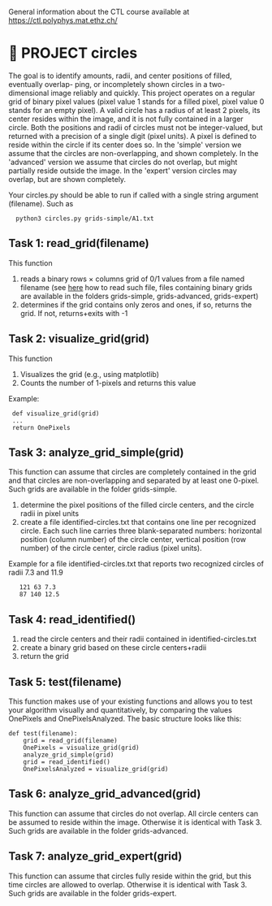 General information about the CTL course available at https://ctl.polyphys.mat.ethz.ch/

# :wave: PROJECT circles

The goal is to identify amounts, radii, and center positions of filled, eventually overlap-
ping, or incompletely shown circles in a two-dimensional image reliably and quickly.
This project operates on a regular grid of binary pixel values (pixel value 1 stands for
a filled pixel, pixel value 0 stands for an empty pixel). A valid circle has a radius of at
least 2 pixels, its center resides within the image, and it is not fully contained in a larger
circle. Both the positions and radii of circles must not be integer-valued, but returned
with a precision of a single digit (pixel units). A pixel is defined to reside within the
circle if its center does so. In the 'simple' version we assume that the circles are non-overlapping,
and shown completely. In the 'advanced' version we assume that circles do not overlap, but might
partially reside outside the image. In the 'expert' version circles may overlap, but are shown completely.

Your circles.py should be able to run if called with a single string argument (filename). Such as
 
      python3 circles.py grids-simple/A1.txt

## Task 1: read_grid(filename)

This function 
1. reads a binary rows $\times$ columns grid of 0/1 values from a file named filename (see [here](https://github.com/mkmat/ETH-Computational-Thinking-Labs/blob/main/README.md#readwritefile) how to read such file, files containing binary grids are available in the folders grids-simple, grids-advanced, grids-expert)
2. determines if the grid contains only zeros and ones, if so, returns the grid. If not, returns+exits with -1

## Task 2: visualize_grid(grid)

This function
1. Visualizes the grid (e.g., using matplotlib)
2. Counts the number of 1-pixels and returns this value

Example: 

     def visualize_grid(grid)
     ...
     return OnePixels
     
## Task 3: analyze_grid_simple(grid)

This function can assume that circles are completely contained in the grid and that circles are non-overlapping and separated by at least
one 0-pixel. Such grids are available in the folder grids-simple.

1. determine the pixel positions of the filled circle centers, and the circle radii in pixel units
2. create a file identified-circles.txt that contains one line per recognized circle. Each such line carries three
blank-separated numbers: horizontal position (column number) of the circle center,
vertical position (row number) of the circle center, circle radius (pixel units). 

Example for a file identified-circles.txt that reports two recognized circles of radii 7.3 and 11.9

       121 63 7.3
       87 140 12.5

## Task 4: read_identified()

1. read the circle centers and their radii contained in identified-circles.txt
2. create a binary grid based on these circle centers+radii
3. return the grid

## Task 5: test(filename)

This function makes use of your existing functions and allows you to test your algorithm visually and quantitatively, by comparing the values OnePixels and OnePixelsAnalyzed. The basic structure looks like this: 

    def test(filename):
        grid = read_grid(filename)
        OnePixels = visualize_grid(grid)
        analyze_grid_simple(grid)
        grid = read_identified()
        OnePixelsAnalyzed = visualize_grid(grid)

## Task 6: analyze_grid_advanced(grid)

This function can assume that circles do not overlap. All circle centers can be assumed
to reside within the image. Otherwise it is identical with Task 3. Such grids are available in the folder grids-advanced.

## Task 7: analyze_grid_expert(grid)

This function can assume that circles fully reside within the grid, but this time circles are allowed to overlap.
Otherwise it is identical with Task 3. Such grids are available in the folder grids-expert.

